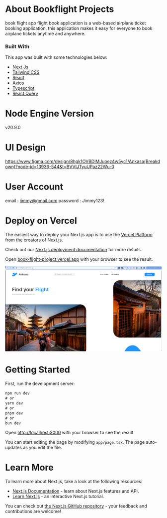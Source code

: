 # About Bookflight Projects

book flight app
flight book application is a web-based airplane ticket booking application, this application makes it easy for everyone to book airplane tickets anytime and anywhere.

### Built With

[](https://github.com/rikiprimus/FE-hirejob/blob/main/README.md#built-with)

This app was built with some technologies below:

-   [Next Js](https:nextjs.org/)
-   [Tailwind CSS](https:tailwindcss.com/)
-   [React](https://reactjs.org/)
-   [Axios](https://axios-http.com/)
-   [Typescript](https://www.typescriptlang.org/)
-   [React Query](https://www.npmjs.com/package/react-query)

# Node Engine Version

v20.9.0

# UI Design

https://www.figma.com/design/8hgk1OVBDlMJuoez4w5yc1/Ankasa(Breakdown)?node-id=13936-544&t=BVVIJTyuUPaz22Wu-0

# User Account

email : jimmy@gmail.com
password : Jimmy123!

# Deploy on Vercel

The easiest way to deploy your Next.js app is to use the [Vercel Platform](https://vercel.com/new?utm_medium=default-template&filter=next.js&utm_source=create-next-app&utm_campaign=create-next-app-readme) from the creators of Next.js.

Check out our [Next.js deployment documentation](https://nextjs.org/docs/deployment) for more details.

Open [book-flight-project.vercel.app](https://book-flight-project.vercel.app/) with your browser to see the result.

![1718000864240](images/README/1718000864240.png)

# Getting Started

First, run the development server:

```shell
npm run dev
# or
yarn dev
# or
pnpm dev
# or
bun dev
```

Open [http://localhost:3000](http://localhost:3000/) with your browser to see the result.

You can start editing the page by modifying `app/page.tsx`. The page auto-updates as you edit the file.

# Learn More

[](https://github.com/albarmo/Interactive-Static-Map/blob/main/README.md#learn-more)

To learn more about Next.js, take a look at the following resources:

-   [Next.js Documentation](https://nextjs.org/docs) - learn about Next.js features and API.
-   [Learn Next.js](https://nextjs.org/learn) - an interactive Next.js tutorial.

You can check out [the Next.js GitHub repository](https://github.com/vercel/next.js/) - your feedback and contributions are welcome!
